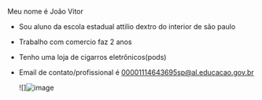 Meu nome é João Vitor
- Sou aluno da escola estadual attilio dextro do interior de são paulo
- Trabalho com comercio faz 2 anos
- Tenho uma loja de cigarros eletrônicos(pods)
- Email de contato/profissional é 00001114643695sp@al.educacao.gov.br

  ![]![image](https://github.com/user-attachments/assets/953f1dea-cc6c-41ff-bac4-4fe270aa8a56)

